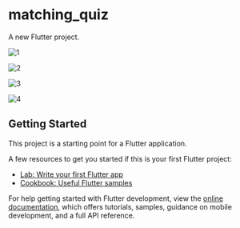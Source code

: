 # matching_quiz

A new Flutter project.



![1](https://github.com/kalimaty/words_matching_with_image_quize/assets/105967966/b7d9e93b-d275-469d-a140-dd506bce3d31)








![2](https://github.com/kalimaty/words_matching_with_image_quize/assets/105967966/700263b0-16e7-4539-be10-41ba89e5a36f)






![3](https://github.com/kalimaty/words_matching_with_image_quize/assets/105967966/778d5808-04e5-4d38-83bf-0e7752ae81f4)








![4](https://github.com/kalimaty/words_matching_with_image_quize/assets/105967966/a77a0d63-c6fb-4de4-bfa3-c52af2e922f8)


## Getting Started

This project is a starting point for a Flutter application.

A few resources to get you started if this is your first Flutter project:

- [Lab: Write your first Flutter app](https://docs.flutter.dev/get-started/codelab)
- [Cookbook: Useful Flutter samples](https://docs.flutter.dev/cookbook)

For help getting started with Flutter development, view the
[online documentation](https://docs.flutter.dev/), which offers tutorials,
samples, guidance on mobile development, and a full API reference.
